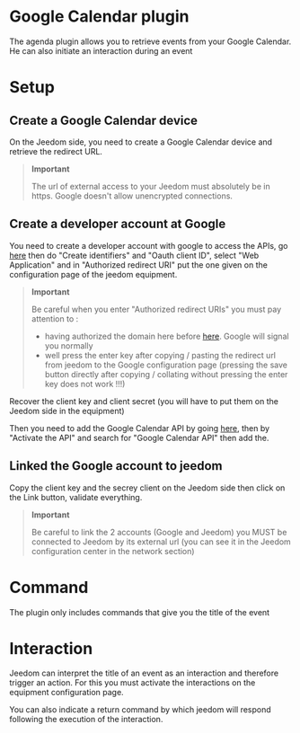 # Google Calendar plugin

The agenda plugin allows you to retrieve events from your Google Calendar. He can also initiate an interaction during an event

# Setup 

## Create a Google Calendar device 

On the Jeedom side, you need to create a Google Calendar device and retrieve the redirect URL. 

> **Important**
>
> The url of external access to your Jeedom must absolutely be in https. Google doesn't allow unencrypted connections.

## Create a developer account at Google 

You need to create a developer account with google to access the APIs, go [here](https://console.developers.google.com/apis/credentials) then do "Create identifiers" and "Oauth client ID", select "Web Application" and in "Authorized redirect URI" put the one given on the configuration page of the jeedom equipment.

> **Important**
>
> Be careful when you enter "Authorized redirect URIs" you must pay attention to : 
> - having authorized the domain here before [here](https://console.developers.google.com/apis/credentials/consent). Google will signal you normally
> - well press the enter key after copying / pasting the redirect url from jeedom to the Google configuration page (pressing the save button directly after copying / collating without pressing the enter key does not work !!!)

Recover the client key and client secret (you will have to put them on the Jeedom side in the equipment)

Then you need to add the Google Calendar API by going [here](https://console.developers.google.com/apis/dashboard), then by "Activate the API" and search for "Google Calendar API" then add the.

## Linked the Google account to jeedom 

Copy the client key and the secrey client on the Jeedom side then click on the Link button, validate everything.

>**Important**
>
>Be careful to link the 2 accounts (Google and Jeedom) you MUST be connected to Jeedom by its external url (you can see it in the Jeedom configuration center in the network section)

# Command 

The plugin only includes commands that give you the title of the event

# Interaction 

Jeedom can interpret the title of an event as an interaction and therefore trigger an action. For this you must activate the interactions on the equipment configuration page.

You can also indicate a return command by which jeedom will respond following the execution of the interaction.
